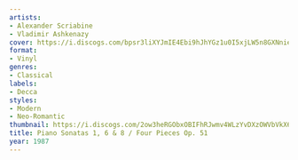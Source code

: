 ```yaml
---
artists:
- Alexander Scriabine
- Vladimir Ashkenazy
cover: https://i.discogs.com/bpsr3liXYJmIE4Ebi9hJhYGz1u0I5xjLW5n8GXNnieQ/rs:fit/g:sm/q:90/h:825/w:600/czM6Ly9kaXNjb2dz/LWRhdGFiYXNlLWlt/YWdlcy9SLTExNDUy/NTIyLTE1MTY4MTgw/MzEtNDA0OC5qcGVn.jpeg
format:
- Vinyl
genres:
- Classical
labels:
- Decca
styles:
- Modern
- Neo-Romantic
thumbnail: https://i.discogs.com/2ow3heRGObxOBIFhRJwmv4WLzYvDXzOWVbVkX6KwtYo/rs:fit/g:sm/q:40/h:150/w:150/czM6Ly9kaXNjb2dz/LWRhdGFiYXNlLWlt/YWdlcy9SLTExNDUy/NTIyLTE1MTY4MTgw/MzEtNDA0OC5qcGVn.jpeg
title: Piano Sonatas 1, 6 & 8 / Four Pieces Op. 51
year: 1987
---
```

